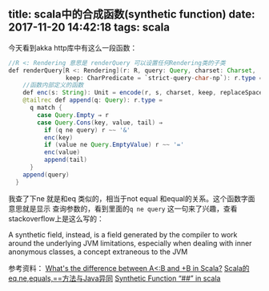 title: scala中的合成函数(synthetic function)
date: 2017-11-20 14:42:18
tags: scala
---

今天看到akka http库中有这么一段函数：

```Java
//R <: Rendering 意思是 renderQuery 可以设置任何Rendering类的子类
def renderQuery[R <: Rendering](r: R, query: Query, charset: Charset,
                keep: CharPredicate = `strict-query-char-np`): r.type = {
    //函数内部定义的函数
    def enc(s: String): Unit = encode(r, s, charset, keep, replaceSpaces = true)
    @tailrec def append(q: Query): r.type =
      q match {
        case Query.Empty ⇒ r
        case Query.Cons(key, value, tail) ⇒
          if (q ne query) r ~~ '&'
          enc(key)
          if (value ne Query.EmptyValue) r ~~ '='
          enc(value)
          append(tail)
      }
    append(query)
  }

```

我查了下ne 就是和eq 类似的，相当于not equal 和equal的关系。这个函数字面意思就是显示
查询参数的，看到里面的```q ne query``` 这一句来了兴趣，查看stackoverflow上是这么写的：

A synthetic field, instead, is a field generated by the compiler to work around
the underlying JVM limitations, especially when dealing with inner anonymous
classes, a concept extraneous to the JVM

参考资料：
[What's the difference between A<:B and +B in Scala?](https://stackoverflow.com/questions/4531455/whats-the-difference-between-ab-and-b-in-scala)
[Scala的eq,ne,equals,==方法与Java异同](http://blog.csdn.net/dax1n/article/details/70599491)
[Synthetic Function “##” in scala](https://stackoverflow.com/questions/32054647/synthetic-function-in-scala/32054844)
